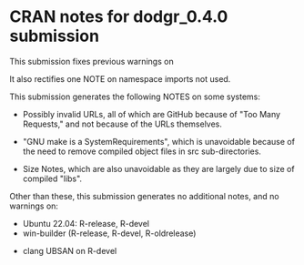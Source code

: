 # CRAN notes for dodgr_0.4.0 submission

This submission fixes previous warnings on

It also rectifies one NOTE on namespace imports not used.

This submission generates the following NOTES on some systems:

- Possibly invalid URLs, all of which are GitHub because of "Too Many Requests," and not because of the URLs themselves.
* "GNU make is a SystemRequirements", which is unavoidable because of the need to remove compiled object files in src sub-directories.
- Size Notes, which are also unavoidable as they are largely due to size of compiled "libs".

Other than these, this submission generates no additional notes, and no warnings on:

* Ubuntu 22.04: R-release, R-devel
* win-builder (R-release, R-devel, R-oldrelease)
- clang UBSAN on R-devel
